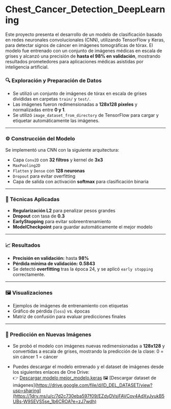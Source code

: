 # Chest_Cancer_Detection_DeepLearning

Este proyecto presenta el desarrollo de un modelo de clasificación basado en redes neuronales convolucionales (CNN), utilizando TensorFlow y Keras, para detectar signos de cáncer en imágenes tomográficas de tórax. El modelo fue entrenado con un conjunto de imágenes médicas en escala de grises y alcanzó una precisión de **hasta el 98% en validación**, mostrando resultados prometedores para aplicaciones médicas asistidas por inteligencia artificial.

### 🔍 Exploración y Preparación de Datos
- Se utilizó un conjunto de imágenes de tórax en escala de grises divididas en carpetas `train/` y `test/`.
- Las imágenes fueron redimensionadas a **128x128 píxeles** y normalizadas entre **0 y 1**.
- Se utilizó `image_dataset_from_directory` de TensorFlow para cargar y etiquetar automáticamente las imágenes.
---

### ⚙️ Construcción del Modelo
Se implementó una CNN con la siguiente arquitectura:
- Capa `Conv2D` con **32 filtros** y kernel de **3x3**
- `MaxPooling2D`
- `Flatten` y `Dense` con **128 neuronas**
- `Dropout` para evitar overfitting
- Capa de salida con activación **softmax** para clasificación binaria
---

### 🧠 Técnicas Aplicadas
- **Regularización L2** para penalizar pesos grandes
- **Dropout** con tasa de **0.3**
- **EarlyStopping** para evitar sobreentrenamiento
- **ModelCheckpoint** para guardar automáticamente el mejor modelo
---

### 📈 Resultados
- **Precisión en validación:** hasta **98%**
- **Pérdida mínima de validación:** **0.5843**
- Se detectó **overfitting** tras la época 24, y se aplicó `early stopping` correctamente.
---

### 🖼️ Visualizaciones
- Ejemplos de imágenes de entrenamiento con etiquetas
- Gráfico de pérdida (`loss`) vs. épocas
- Matriz de confusión para evaluar predicciones finales
---

### 🔮 Predicción en Nuevas Imágenes
- Se probó el modelo con imágenes nuevas redimensionadas a **128x128** y convertidas a escala de grises, mostrando la predicción de la clase:
0 = sin cáncer
1 = cáncer

- Puedes descargar el modelo entrenado y el dataset de imágenes desde los siguientes enlaces de One Drive:  
👉 [Descargar modelo mejor_modelo.keras](https://1drv.ms/u/c/7d2c730eba597f09/EZIAqNrFO_tHt4eYCh9mu-EByKP_rMckMRrKBUtSQKC9pg?e=GcAwqI)
🖼️ [Descargar dataset de imágenes](https://drive.google.com/file/d/ID_DEL_DATASET/view?usp=sharing](https://1drv.ms/u/c/7d2c730eba597f09/EZdyDVsjFAVCov4AdXyJyukB5UBs-W9SEVS5se_1b6CROA?e=zJ7wdh)


